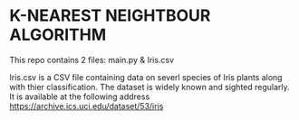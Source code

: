 # K-NEAREST NEIGHTBOUR ALGORITHM

This repo contains 2 files: main.py & Iris.csv

Iris.csv is a CSV file containing data on severl species of Iris plants along with thier classification. The dataset is widely known and sighted regularly. It is available at the following address https://archive.ics.uci.edu/dataset/53/iris
